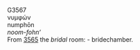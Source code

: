 <body>
  <p>G3567<br>  νυμφών  <br> numphōn  <br><i>noom-fohn‘ </i><br>From <a href="g3565.htm">3565</a>  the <i>bridal</i> room: - bridechamber.<br></p>
 </body>